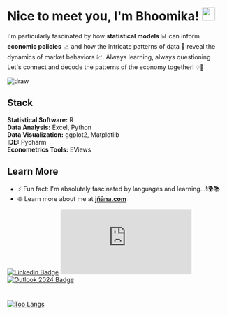 # Nice to meet you, I'm Bhoomika! <img src="https://raw.githubusercontent.com/MartinHeinz/MartinHeinz/master/wave.gif" width="30px">


I'm particularly fascinated by how **statistical models** 📊 can inform **economic policies** 📈 and how the intricate patterns of data 🧮 reveal the dynamics of market behaviors 💹. Always learning, always questioning <br>
Let's connect and decode the patterns of the economy together! 💡🤝

![draw](https://media.giphy.com/media/DHqth0hVQoIzS/giphy.gif)

## Stack
**Statistical Software:** R<br>
**Data Analysis:** Excel, Python<br>
**Data Visualization:** ggplot2, Matplotlib<br>
**IDE:** Pycharm<br>
**Econometrics Tools:** EViews <br>

## Learn More
- ⚡ Fun fact: I'm absolutely fascinated by languages and learning...!🌍📚
- 🌐 Learn more about me at **[jñāna.com](https://jñāna.com/)**

[![Linkedin Badge](https://img.shields.io/badge/-@bonniepeng-blue?style=flat&logo=Linkedin&logoColor=white&link=https://www.linkedin.com/in/bonniepeng/)](https://www.linkedin.com/in/bonniepeng/)
[![Website Badge](https://img.shields.io/badge/-jñāna.com-purple?style=flat&logo=Google-Chrome&logoColor=white&link=https://jñāna.com)](https://jñāna.com)
[![Outlook 2024 Badge](https://img.shields.io/badge/-bhoomi.-84D7FF?style=flat&logo=Microsoft-Outlook&logoColor=white&link=mailto:bhoomikaangira8@gmail.com)](mailto:bhoomikaangira8@gmail.com)

# 

<!--[![Bhoomi's Github Stats](https://github-readme-stats.vercel.app/api?username=bonniepeng2002&hide=contribs,issues&count_private=true&show_icons=true&theme=dracula)](https://github.com/anuraghazra/github-readme-stats)-->
[![Top Langs](https://github-readme-stats.vercel.app/api/top-langs/?username=s0L-fr&layout=compact&theme=dracula&langs_count=10)](https://github.com/anuraghazra/github-readme-stats)


<!--
**bhoomi2003/bhoomi2003** is a ✨ _special_ ✨ repository because its `README.md` (this file) appears on your GitHub profile.

Here are some ideas to get you started:

- 🔭 I’m currently working on ...
- 👯 I’m looking to collaborate on ...
- 🤔 I’m looking for help with ...
-->
